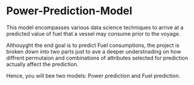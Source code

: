 # Power-Prediction-Model
This model encompasses various data science techniques to arrive at a predicted value of fuel that a vessel may consume prior to the voyage.


Althouyght the end goal is to predict Fuel consumptions, the project is broken down into two parts just to ave a deeper understnading on how diffrent permutaion and combinations of attributes selected for prediction actually affect the prediction. 

Hence, you will bee two models:
Power prediction 
and Fuel prediction.
